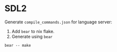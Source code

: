 # SDL2

Generate `compile_commands.json` for language server:

1. Add `bear` to nix flake.
2. Generate using `bear`
```
bear -- make
```
